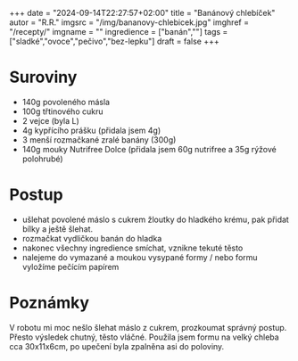 
+++
date = "2024-09-14T22:27:57+02:00"
title = "Banánový chlebíček"
autor = "R.R."
imgsrc = "/img/bananovy-chlebicek.jpg"
imghref = "/recepty/"
imgname = ""
ingredience = ["banán",""]
tags = ["sladké","ovoce","pečivo","bez-lepku"]
draft = false
+++


# Suroviny
- 140g povoleného másla
- 100g třtinového cukru
- 2 vejce (byla L)
- 4g kypřícího prášku (přidala jsem 4g)
- 3 menší rozmačkané zralé banány (300g)
- 140g mouky Nutrifree Dolce (přidala jsem 60g nutrifree a 35g rýžové polohrubé)

# Postup
- ušlehat povolené máslo s cukrem žloutky do hladkého krému, pak přidat bílky a ještě šlehat.
- rozmačkat vydličkou banán do hladka
- nakonec všechny ingredience smíchat, vznikne tekuté těsto
- nalejeme do vymazané a moukou vysypané formy / nebo formu vyložíme pečícím papírem 


# Poznámky
V robotu mi moc nešlo šlehat máslo z cukrem, prozkoumat správný postup. Přesto výsledek chutný, těsto vláčné.
Použila jsem formu na velký chleba cca 30x11x6cm, po upečení byla zpalněna asi do poloviny. 


<!-- --> 